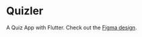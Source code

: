 # Quizler
A Quiz App with Flutter.
Check out the [Figma design](https://www.figma.com/file/MYe5ojA2DZ1X8kVQ3tfanQ/Quiz-App?node-id=0%3A1).